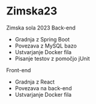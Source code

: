 # Zimska23
Zimska sola 2023
Back-end
  - Gradnja z Spring Boot
  - Povezava z MySQL bazo
  - Ustvarjanje Docker fila
  - Pisanje testov z pomočjo jUnit

Front-end
  - Gradnja z React
  - Povezava na back-end
  - Ustvarjanje Docker fila
